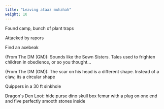 ```yaml
---
title: "Leaving ataaz muhahah"
weight: 10
---
```


Found camp, bunch of plant traps

Attacked by rapors

Find an axebeak

(From The DM (GM)): Sounds like the Sewn Sisters. Tales used to frighten children in obedience, or so you thought…

(From The DM (GM)): The scar on his head is a different shape. Instead of a claw, its a circular shape

Quippers in a 30 ft sinkhole

Dragon's Den Loot:
hide purse
dino skull box
femur with a plug on one end and five perfectly smooth stones inside

